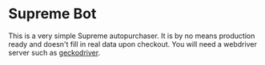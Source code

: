 # Supreme Bot

This is a very simple Supreme autopurchaser. It is by no means production ready
and doesn't fill in real data upon checkout. You will need a webdriver server
such as [geckodriver](https://github.com/mozilla/geckodriver).
